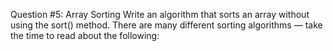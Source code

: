 Question #5: Array Sorting
Write an algorithm that sorts an array without using the sort() method. There are many different sorting algorithms — take the time to read about the following:

